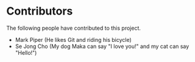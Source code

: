# Contributors

The following people have contributed to this project.

* Mark Piper (He likes Git and riding his bicycle)
* Se Jong Cho (My dog Maka can say "I love you!" and my cat can say "Hello!")

